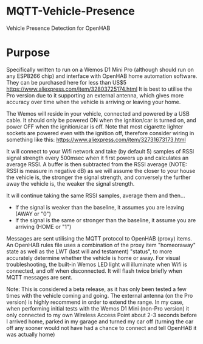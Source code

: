 # MQTT-Vehicle-Presence
Vehicle Presence Detection for OpenHAB

# Purpose
Specifically written to run on a Wemos D1 Mini Pro (although should run on any ESP8266 chip) and interface with OpenHAB home automation software. They can be purchased here for less than US$5 https://www.aliexpress.com/item/32803725174.html It is best to utilise the Pro version due to it supporting an external antenna, which gives more accuracy over time when the vehicle is arriving or leaving your home.

The Wemos will reside in your vehicle, connected and powered by a USB cable. It should only be powered ON when the ignition/car is turned on, and power OFF when the ignition/car is off. Note that most cigarette lighter sockets are powered even with the ignition off, therefore consider wiring in something like this: https://www.aliexpress.com/item/32731673173.html

It will connect to your Wifi network and take (by default 5) samples of RSSI signal strength every 500msec when it first powers up and calculates an average RSSI. A buffer is then subtracted from the RSSI average (NOTE: RSSI is measure in negative dB) as we will assume the closer to your house the vehicle is, the stronger the signal strength, and conversely the further away the vehicle is, the weaker the signal strength. 

It will continue taking the same RSSI samples, average them and then...

- If the signal is weaker than the baseline, it assumes you are leaving (AWAY or "0") 
- If the signal is the same or stronger than the baseline, it assume you are arriving (HOME or "1")

Messages are sent utilising the MQTT protocol to OpenHAB (proxy) items. An OpenHAB rules file uses a combination of the proxy item "homeoraway" state as well as the LWT (last will and testament) "status", to more accurately determine whether the vehicle is home or away. For visual troubleshooting, the built-in Wemos LED light will illuminate when Wifi is connected, and off when disconnected. It will flash twice briefly when MQTT messages are sent.

Note: This is considered a beta release, as it has only been tested a few times with the vehicle coming and going. The external antenna (on the Pro version) is highly recommend in order to extend the range. In my case, when performing initial tests with the Wemos D1 Mini (non-Pro version) it only connected to my own Wireless Access Point about 2-3 seconds before I arrived home, parked in my garage and turned my car off (turning the car off any sooner would not have had a chance to connect and tell OpenHAB it was actually home)  
